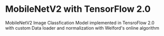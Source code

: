 # MobileNetV2 with TensorFlow 2.0
MobileNetV2 Image Classfication Model implemented in TensroFlow 2.0 with custom Data loader and normalization with Welford's online algorithm 
